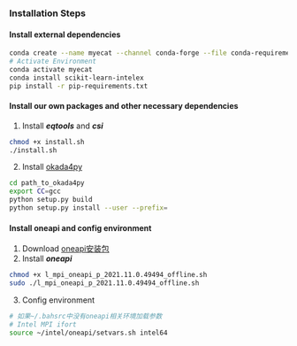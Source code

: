 ### Installation Steps

#### Install external dependencies

```bash
conda create --name myecat --channel conda-forge --file conda-requirements.txt
# Activate Environment
conda activate myecat
conda install scikit-learn-intelex
pip install -r pip-requirements.txt
```

#### Install our own packages and other necessary dependencies

1. Install ***eqtools*** and ***csi***

```bash
chmod +x install.sh
./install.sh
```

2. Install [okada4py](https://github.com/jolivetr/okada4py)

```bash
cd path_to_okada4py
export CC=gcc
python setup.py build
python setup.py install --user --prefix=
```

#### Install oneapi and config environment

1. Download [oneapi安装包](https://www.intel.com/content/www/us/en/developer/tools/oneapi/mpi-library-download.html?operatingsystem=linux&mpi-linux=offline)
2. Install ***oneapi***

```bash
chmod +x l_mpi_oneapi_p_2021.11.0.49494_offline.sh
sudo ./l_mpi_oneapi_p_2021.11.0.49494_offline.sh
```

3. Config environment

```bash
# 如果~/.bahsrc中没有oneapi相关环境加载参数
# Intel MPI ifort
source ~/intel/oneapi/setvars.sh intel64
```
